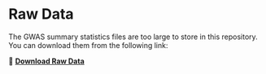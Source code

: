 # Raw Data

The GWAS summary statistics files are too large to store in this repository.  
You can download them from the following link:  

📂 **[Download Raw Data](https://drive.google.com/drive/folders/17qK7DhVPpLyZ83b2vtuxb-o5ip26JMMA?usp=drive_link)**
